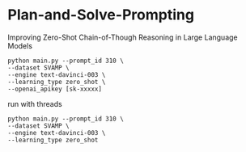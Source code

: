 # Plan-and-Solve-Prompting
Improving Zero-Shot Chain-of-Though Reasoning in Large Language Models

```shell
python main.py --prompt_id 310 \
--dataset SVAMP \
--engine text-davinci-003 \
--learning_type zero_shot \
--openai_apikey [sk-xxxxx]
```

run with threads
```shell
python main.py --prompt_id 310 \
--dataset SVAMP \
--engine text-davinci-003 \
--learning_type zero_shot
```